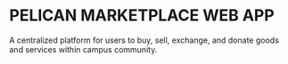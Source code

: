 # PELICAN MARKETPLACE WEB APP

A centralized platform for users to buy, sell, exchange, and donate goods and services within campus community.
